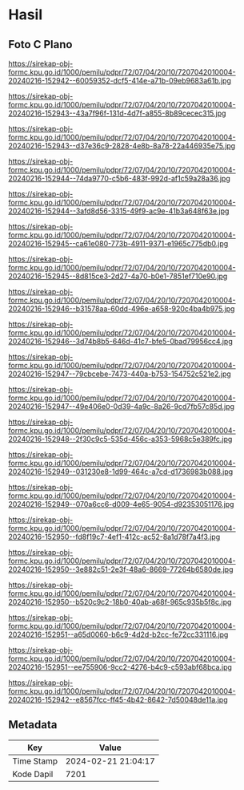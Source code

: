 # Hasil

## Foto C Plano

https://sirekap-obj-formc.kpu.go.id/1000/pemilu/pdpr/72/07/04/20/10/7207042010004-20240216-152942--60059352-dcf5-414e-a71b-09eb9683a61b.jpg

https://sirekap-obj-formc.kpu.go.id/1000/pemilu/pdpr/72/07/04/20/10/7207042010004-20240216-152943--43a7f96f-131d-4d7f-a855-8b89cecec315.jpg

https://sirekap-obj-formc.kpu.go.id/1000/pemilu/pdpr/72/07/04/20/10/7207042010004-20240216-152943--d37e36c9-2828-4e8b-8a78-22a446935e75.jpg

https://sirekap-obj-formc.kpu.go.id/1000/pemilu/pdpr/72/07/04/20/10/7207042010004-20240216-152944--74da9770-c5b6-483f-992d-af1c59a28a36.jpg

https://sirekap-obj-formc.kpu.go.id/1000/pemilu/pdpr/72/07/04/20/10/7207042010004-20240216-152944--3afd8d56-3315-49f9-ac9e-41b3a648f63e.jpg

https://sirekap-obj-formc.kpu.go.id/1000/pemilu/pdpr/72/07/04/20/10/7207042010004-20240216-152945--ca61e080-773b-4911-9371-e1965c775db0.jpg

https://sirekap-obj-formc.kpu.go.id/1000/pemilu/pdpr/72/07/04/20/10/7207042010004-20240216-152945--8d815ce3-2d27-4a70-b0e1-7851ef710e90.jpg

https://sirekap-obj-formc.kpu.go.id/1000/pemilu/pdpr/72/07/04/20/10/7207042010004-20240216-152946--b31578aa-60dd-496e-a658-920c4ba4b975.jpg

https://sirekap-obj-formc.kpu.go.id/1000/pemilu/pdpr/72/07/04/20/10/7207042010004-20240216-152946--3d74b8b5-646d-41c7-bfe5-0bad79956cc4.jpg

https://sirekap-obj-formc.kpu.go.id/1000/pemilu/pdpr/72/07/04/20/10/7207042010004-20240216-152947--79cbcebe-7473-440a-b753-154752c521e2.jpg

https://sirekap-obj-formc.kpu.go.id/1000/pemilu/pdpr/72/07/04/20/10/7207042010004-20240216-152947--49e406e0-0d39-4a9c-8a26-9cd7fb57c85d.jpg

https://sirekap-obj-formc.kpu.go.id/1000/pemilu/pdpr/72/07/04/20/10/7207042010004-20240216-152948--2f30c9c5-535d-456c-a353-5968c5e389fc.jpg

https://sirekap-obj-formc.kpu.go.id/1000/pemilu/pdpr/72/07/04/20/10/7207042010004-20240216-152949--031230e8-1d99-464c-a7cd-d1736983b088.jpg

https://sirekap-obj-formc.kpu.go.id/1000/pemilu/pdpr/72/07/04/20/10/7207042010004-20240216-152949--070a6cc6-d009-4e65-9054-d92353051176.jpg

https://sirekap-obj-formc.kpu.go.id/1000/pemilu/pdpr/72/07/04/20/10/7207042010004-20240216-152950--fd8f19c7-4ef1-412c-ac52-8a1d78f7a4f3.jpg

https://sirekap-obj-formc.kpu.go.id/1000/pemilu/pdpr/72/07/04/20/10/7207042010004-20240216-152950--3e882c51-2e3f-48a6-8669-77264b6580de.jpg

https://sirekap-obj-formc.kpu.go.id/1000/pemilu/pdpr/72/07/04/20/10/7207042010004-20240216-152950--b520c9c2-18b0-40ab-a68f-965c935b5f8c.jpg

https://sirekap-obj-formc.kpu.go.id/1000/pemilu/pdpr/72/07/04/20/10/7207042010004-20240216-152951--a65d0060-b6c9-4d2d-b2cc-fe72cc331116.jpg

https://sirekap-obj-formc.kpu.go.id/1000/pemilu/pdpr/72/07/04/20/10/7207042010004-20240216-152951--ee755906-9cc2-4276-b4c9-c593abf68bca.jpg

https://sirekap-obj-formc.kpu.go.id/1000/pemilu/pdpr/72/07/04/20/10/7207042010004-20240216-152942--e8567fcc-ff45-4b42-8642-7d50048de11a.jpg


## Metadata

| Key        | Value               |
| ---------- | ------------------- |
| Time Stamp | 2024-02-21 21:04:17 |
| Kode Dapil | 7201                |



